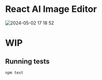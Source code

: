 # React AI Image Editor
![2024-05-02 17 18 52](https://github.com/djgould/react-ai-image-edit/assets/6018174/76f6fe6a-f900-44c3-bf6f-5acb43e36fb5)

# WIP

## Running tests

```bash
npm test
```
